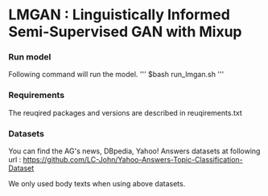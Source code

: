 # LMGAN : Linguistically Informed Semi-Supervised GAN with Mixup

### Run model
Following command will run the model.
'''
$bash run_lmgan.sh
'''

### Requirements
The reuqired packages and versions are described in reuqirements.txt

### Datasets
You can find the AG's news, DBpedia, Yahoo! Answers datasets at following url :
https://github.com/LC-John/Yahoo-Answers-Topic-Classification-Dataset

We only used body texts when using above datasets. 
